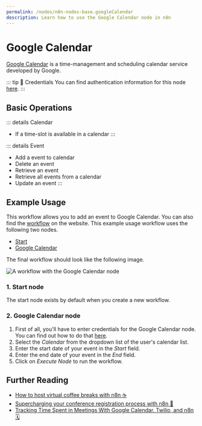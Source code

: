 ```yaml
---
permalink: /nodes/n8n-nodes-base.googleCalendar
description: Learn how to use the Google Calendar node in n8n
---
```


# Google Calendar

[Google Calendar](https://www.google.com/calendar/) is a time-management and scheduling calendar service developed by Google.

::: tip 🔑 Credentials
You can find authentication information for this node [here](../../../credentials/Google/README.md).
:::

## Basic Operations

::: details Calendar
- If a time-slot is available in a calendar
:::

::: details Event
- Add a event to calendar
- Delete an event
- Retrieve an event
- Retrieve all events from a calendar
- Update an event
:::

## Example Usage

This workflow allows you to add an event to Google Calendar. You can also find the [workflow](https://n8n.io/workflows/427) on the website. This example usage workflow uses the following two nodes.
- [Start](../../core-nodes/Start/README.md)
- [Google Calendar]()

The final workflow should look like the following image.

![A workflow with the Google Calendar node](./workflow.png)

### 1. Start node

The start node exists by default when you create a new workflow.

### 2. Google Calendar node

1. First of all, you'll have to enter credentials for the Google Calendar node. You can find out how to do that [here](../../../credentials/Google/README.md).
2. Select the *Calendar* from the dropdown list of the user's calendar list.
3. Enter the start date of your event in the *Start* field.
4. Enter the end date of your event in the *End* field.
5. Click on *Execute Node* to run the workflow.

## Further Reading

- [How to host virtual coffee breaks with n8n ☕️](https://n8n.io/blog/how-to-host-virtual-coffee-breaks-with-n8n/)
- [Supercharging your conference registration process with n8n 🎫](https://medium.com/n8n-io/supercharging-your-conference-registration-process-with-n8n-2831cdff37f9)
- [Tracking Time Spent in Meetings With Google Calendar, Twilio, and n8n 🗓](https://medium.com/n8n-io/tracking-time-spent-in-meetings-with-google-calendar-twilio-and-n8n-a5d00f77da8c)
